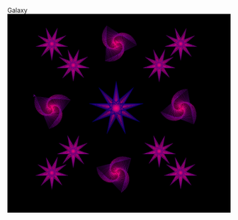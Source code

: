 <hi>Galaxy</hi>
<img src="https://github.com/Sshaw112/Python-Desgin-Project-/blob/master/Capture1.PNG">
